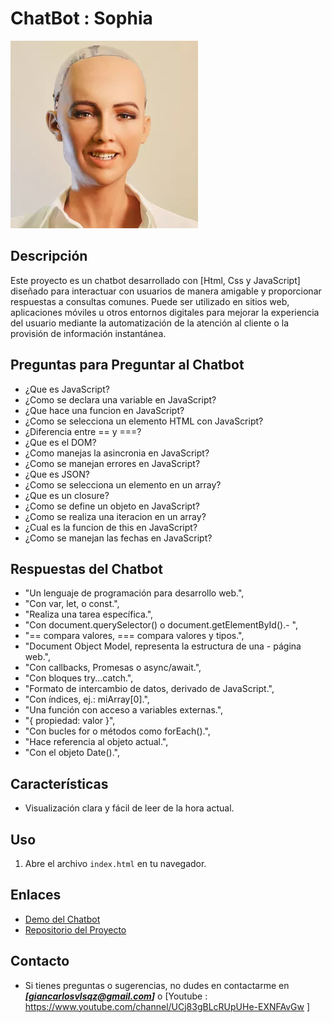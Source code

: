 # ChatBot : Sophia

![Chat bot](img/Imagen1.png)

## Descripción
Este proyecto es un chatbot desarrollado con [Html, Css y JavaScript] diseñado para interactuar con usuarios de manera amigable y proporcionar respuestas a consultas comunes. Puede ser utilizado en sitios web, aplicaciones móviles u otros entornos digitales para mejorar la experiencia del usuario mediante la automatización de la atención al cliente o la provisión de información instantánea.

## Preguntas para Preguntar al Chatbot
- ¿Que es JavaScript?
- ¿Como se declara una variable en JavaScript?
- ¿Que hace una funcion en JavaScript?
- ¿Como se selecciona un elemento HTML con JavaScript?
- ¿Diferencia entre == y ===?
- ¿Que es el DOM?
- ¿Como manejas la asincronia en JavaScript?
- ¿Como se manejan errores en JavaScript?
- ¿Que es JSON?
- ¿Como se selecciona un elemento en un array?
- ¿Que es un closure?
- ¿Como se define un objeto en JavaScript?
- ¿Como se realiza una iteracion en un array?
- ¿Cual es la funcion de this en JavaScript?
- ¿Como se manejan las fechas en JavaScript?

## Respuestas del Chatbot
- "Un lenguaje de programación para desarrollo web.",
- "Con var, let, o const.",
- "Realiza una tarea específica.",
- "Con document.querySelector() o document.getElementById().- ",
- "== compara valores, === compara valores y tipos.",
- "Document Object Model, representa la estructura de una - página web.",
- "Con callbacks, Promesas o async/await.",
- "Con bloques try...catch.",
- "Formato de intercambio de datos, derivado de JavaScript.",
- "Con índices, ej.: miArray[0].",
- "Una función con acceso a variables externas.",
- "{ propiedad: valor }",
- "Con bucles for o métodos como forEach().",
- "Hace referencia al objeto actual.",
- "Con el objeto Date().",
## Características
- Visualización clara y fácil de leer de la hora actual.

## Uso
1. Abre el archivo `index.html` en tu navegador.


## Enlaces
- [Demo del Chatbot](https://chatbot-sophia-gv.netlify.app/)
- [Repositorio del Proyecto](https://github.com/Giancarlos1024/Chatbot)

## Contacto
- Si tienes preguntas o sugerencias, no dudes en contactarme en
***[giancarlosvlsqz@gmail.com]*** o [Youtube : https://www.youtube.com/channel/UCj83gBLcRUpUHe-EXNFAvGw ]
